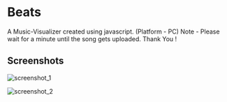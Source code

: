 # Beats
A Music-Visualizer created using javascript. (Platform - PC)
Note - Please wait for a minute until the song gets uploaded. Thank You !

## Screenshots

![screenshot_1](https://user-images.githubusercontent.com/31897425/31618575-f20b2d84-b2af-11e7-9a11-9b5f26ccf887.png)


![screenshot_2](https://user-images.githubusercontent.com/31897425/31618576-f23bb030-b2af-11e7-8462-cfd4a238fb51.png)


